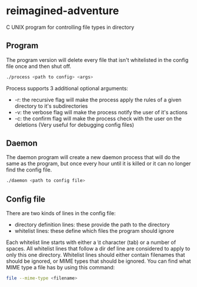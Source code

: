 # reimagined-adventure

C UNIX program for controlling file types in directory

## Program

The program version will delete every file that isn't whitelisted in the config file once and then shut off.

```Bash
./process <path to config> <args>
```

Process supports 3 additional optional arguments:

- -r: the recursive flag will make the process apply the rules of a given directory to it's subdirectories
- -v: the verbose flag will make the process notify the user of it's actions
- -c: the confirm flag will make the process check with the user on the deletions (Very useful for debugging config files)

## Daemon

The daemon program will create a new daemon process that will do the same as the program, but once every hour until it is killed or it can no longer find the config file.

```Bash
./daemon <path to config file>
```

## Config file

There are two kinds of lines in the config file:

- directory definition lines: these provide the path to the directory
- whitelist lines: these define which files the program should ignore

Each whitelist line starts with either a \t character (tab) or a number of spaces.
All whitelist lines that follow a dir def line are considered to apply to only this one directory.
Whitelist lines should either contain filenames that should be ignored, or MIME types that should be ignored.
You can find what MIME type a file has by using this command:

```Bash
file --mime-type <filename>
```
